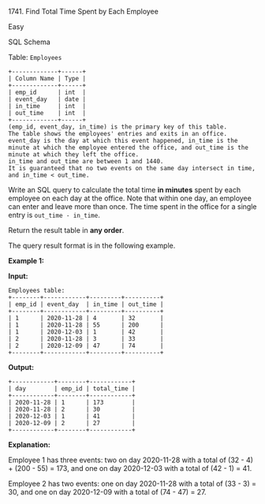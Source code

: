 1741\. Find Total Time Spent by Each Employee

Easy

SQL Schema

Table: `Employees`

    +-------------+------+
    | Column Name | Type |
    +-------------+------+
    | emp_id      | int  |
    | event_day   | date |
    | in_time     | int  |
    | out_time    | int  |
    +-------------+------+
    (emp_id, event_day, in_time) is the primary key of this table.
    The table shows the employees' entries and exits in an office.
    event_day is the day at which this event happened, in_time is the minute at which the employee entered the office, and out_time is the minute at which they left the office.
    in_time and out_time are between 1 and 1440.
    It is guaranteed that no two events on the same day intersect in time, and in_time < out_time. 

Write an SQL query to calculate the total time **in minutes** spent by each employee on each day at the office. Note that within one day, an employee can enter and leave more than once. The time spent in the office for a single entry is `out_time - in_time`.

Return the result table in **any order**.

The query result format is in the following example.

**Example 1:**

**Input:**

    Employees table:
    +--------+------------+---------+----------+
    | emp_id | event_day  | in_time | out_time |
    +--------+------------+---------+----------+
    | 1      | 2020-11-28 | 4       | 32       |
    | 1      | 2020-11-28 | 55      | 200      |
    | 1      | 2020-12-03 | 1       | 42       |
    | 2      | 2020-11-28 | 3       | 33       |
    | 2      | 2020-12-09 | 47      | 74       |
    +--------+------------+---------+----------+

**Output:**

    +------------+--------+------------+
    | day        | emp_id | total_time |
    +------------+--------+------------+
    | 2020-11-28 | 1      | 173        |
    | 2020-11-28 | 2      | 30         |
    | 2020-12-03 | 1      | 41         |
    | 2020-12-09 | 2      | 27         |
    +------------+--------+------------+

**Explanation:**

Employee 1 has three events: two on day 2020-11-28 with a total of (32 - 4) + (200 - 55) = 173, and one on day 2020-12-03 with a total of (42 - 1) = 41.

Employee 2 has two events: one on day 2020-11-28 with a total of (33 - 3) = 30, and one on day 2020-12-09 with a total of (74 - 47) = 27.